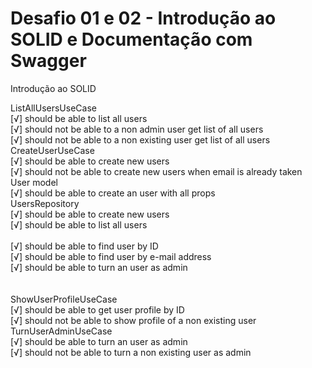 # Desafio 01 e 02 - Introdução ao SOLID e Documentação com Swagger
Introdução ao SOLID

ListAllUsersUseCase</br>
    [√] should be able to list all users</br>
    [√] should not be able to a non admin user get list of all users</br>
    [√] should not be able to a non existing user get list of all users</br>
CreateUserUseCase</br>
    [√] should be able to create new users</br>
    [√] should not be able to create new users when email is already taken</br>
User model</br>
    [√] should be able to create an user with all props</br>
UsersRepository</br>
    [√] should be able to create new users</br>
    [√] should be able to list all users</br></br>
    [√] should be able to find user by ID</br>
    [√] should be able to find user by e-mail address</br>
    [√] should be able to turn an user as admin</br></br></br>
ShowUserProfileUseCase</br>
    [√] should be able to get user profile by ID</br>
    [√] should not be able to show profile of a non existing user</br>
TurnUserAdminUseCase</br>
    [√] should be able to turn an user as admin</br>
    [√] should not be able to turn a non existing user as admin</br>
